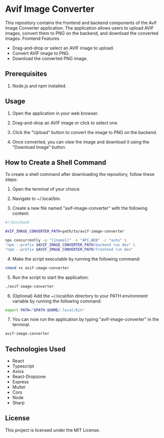 # Avif Image Converter

This repository contains the frontend and backend components of the Avif Image Converter application. The application allows users to upload AVIF images, convert them to PNG on the backend, and download the converted images.
Frontend
Features

- Drag-and-drop or select an AVIF image to upload.
- Convert AVIF image to PNG.
- Download the converted PNG image.

## Prerequisites

1. Node.js and npm installed.

## Usage

1. Open the application in your web browser.

2. Drag-and-drop an AVIF image or click to select one.

3. Click the "Upload" button to convert the image to PNG on the backend.

4. Once converted, you can view the image and download it using the "Download Image" button.

## How to Create a Shell Command

To create a shell command after downloading the repository, follow these steps:

1. Open the terminal of your choice.

3. Navigate to ~/.local/bin.

3. Create a new file named "avif-image-converter" with the following content:
```sh
#!/bin/bash

AVIF_IMAGE_CONVERTER_PATH=path/to/avif-image-converter

npx concurrently -p "[{name}]" -n "API,WEB" -c "auto" \
"npm --prefix $AVIF_IMAGE_CONVERTER_PATH/backend run dev" \
"npm --prefix $AVIF_IMAGE_CONVERTER_PATH/frontend run dev"

```

4. Make the script executable by running the following command:

```sh
chmod +x avif-image-converter
```

5. Run the script to start the application:

```sh
./avif-image-converter
```

6. (Optional) Add the ~/.local/bin directory to your PATH environment variable by running the following command:

```sh
export PATH="$PATH:$HOME/.local/bin"
```

7. You can now run the application by typing "avif-image-converter" in the terminal.

```sh
avif-image-converter
```

## Technologies Used

- React
- Typescript
- Axios
- React-Dropzone
- Express
- Multer
- Cors
- Node
- Sharp

## License

This project is licensed under the MIT License.
